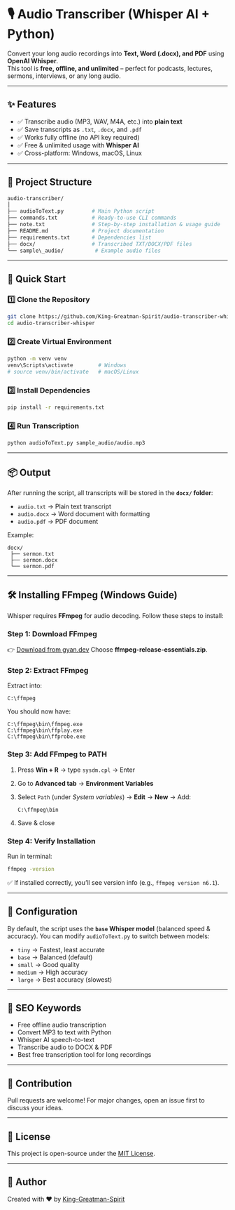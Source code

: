# 🎙️ Audio Transcriber (Whisper AI + Python)

Convert your long audio recordings into **Text, Word (.docx), and PDF** using **OpenAI Whisper**.  
This tool is **free, offline, and unlimited** – perfect for podcasts, lectures, sermons, interviews, or any long audio.

---

## ✨ Features
- ✅ Transcribe audio (MP3, WAV, M4A, etc.) into **plain text**
- ✅ Save transcripts as `.txt`, `.docx`, and `.pdf`
- ✅ Works fully offline (no API key required)
- ✅ Free & unlimited usage with **Whisper AI**
- ✅ Cross-platform: Windows, macOS, Linux

---

## 📂 Project Structure
```bash
audio-transcriber/
│
├── audioToText.py         # Main Python script
├── commands.txt           # Ready-to-use CLI commands
├── note.txt               # Step-by-step installation & usage guide
├── README.md              # Project documentation
├── requirements.txt       # Dependencies list
├── docx/                  # Transcribed TXT/DOCX/PDF files
└── sample\_audio/          # Example audio files
```

---

## 🚀 Quick Start

### 1️⃣ Clone the Repository
```bash
git clone https://github.com/King-Greatman-Spirit/audio-transcriber-whisper.git
cd audio-transcriber-whisper
````

### 2️⃣ Create Virtual Environment

```bash
python -m venv venv
venv\Scripts\activate        # Windows
# source venv/bin/activate   # macOS/Linux
```

### 3️⃣ Install Dependencies

```bash
pip install -r requirements.txt
```

### 4️⃣ Run Transcription

```bash
python audioToText.py sample_audio/audio.mp3
```

---

## 📦 Output

After running the script, all transcripts will be stored in the **`docx/` folder**:

* `audio.txt` → Plain text transcript
* `audio.docx` → Word document with formatting
* `audio.pdf` → PDF document

Example:

```
docx/
 ├── sermon.txt
 ├── sermon.docx
 └── sermon.pdf
```

---

## 🛠 Installing FFmpeg (Windows Guide)

Whisper requires **FFmpeg** for audio decoding.
Follow these steps to install:

### Step 1: Download FFmpeg

👉 [Download from gyan.dev](https://www.gyan.dev/ffmpeg/builds/)
Choose **ffmpeg-release-essentials.zip**.

### Step 2: Extract FFmpeg

Extract into:

```
C:\ffmpeg
```

You should now have:

```
C:\ffmpeg\bin\ffmpeg.exe
C:\ffmpeg\bin\ffplay.exe
C:\ffmpeg\bin\ffprobe.exe
```

### Step 3: Add FFmpeg to PATH

1. Press **Win + R** → type `sysdm.cpl` → Enter
2. Go to **Advanced tab** → **Environment Variables**
3. Select `Path` (under *System variables*) → **Edit** → **New** → Add:

   ```
   C:\ffmpeg\bin
   ```
4. Save & close

### Step 4: Verify Installation

Run in terminal:

```bash
ffmpeg -version
```

✅ If installed correctly, you’ll see version info (e.g., `ffmpeg version n6.1`).

---

## 🔧 Configuration

By default, the script uses the **`base` Whisper model** (balanced speed & accuracy).
You can modify `audioToText.py` to switch between models:

* `tiny` → Fastest, least accurate
* `base` → Balanced (default)
* `small` → Good quality
* `medium` → High accuracy
* `large` → Best accuracy (slowest)

---

## 📌 SEO Keywords

* Free offline audio transcription
* Convert MP3 to text with Python
* Whisper AI speech-to-text
* Transcribe audio to DOCX & PDF
* Best free transcription tool for long recordings

---

## 🤝 Contribution

Pull requests are welcome!
For major changes, open an issue first to discuss your ideas.

---

## 📜 License

This project is open-source under the [MIT License](LICENSE).

---

## 👤 Author

Created with ❤️ by [King-Greatman-Spirit](https://github.com/King-Greatman-Spirit)


